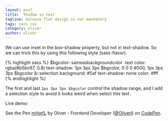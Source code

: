 ```yaml
---
layout: post
title:  Shadow in text
tagline: because flat design is not mandatory
tags: sass css
category: oliver
author: oliver
---
```

We can use inset in the box-shadow property, but not in text-shadow.
So we can trick this by using this following style (sass-flavor).

{% highlight sass %}
$bgcolor: sameasbackgroundcolor
.text
  color: rgba(#b5bc67, 0.8)
  text-shadow: 1px 3px 3px $bgcolor, 0 0 0 #000, 1px 3px 3px $bgcolor
  &::selection
    background: #5af
    text-shadow: none
    color: #fff
{% endhighlight %}

The first and last `1px 3px 3px $bgcolor` control the shadow range, and I add a selection style to avoid it looks weird when select this text.

Live demo:

<p data-height="150" data-theme-id="0" data-slug-hash="mHwfL" data-default-tab="result" class='codepen'>See the Pen <a href='http://codepen.io/Oliverl/pen/mHwfL/'>mHwfL</a> by Oliver - Frontend Developer (<a href='http://codepen.io/Oliverl'>@Oliverl</a>) on <a href='http://codepen.io'>CodePen</a>.</p>
<script async src="//codepen.io/assets/embed/ei.js"></script>
